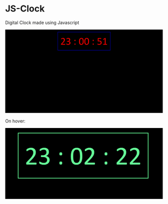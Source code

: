 # JS-Clock

Digital Clock made using Javascript

<img src="ss.png">

On hover:

<img src="hover_ss.png">